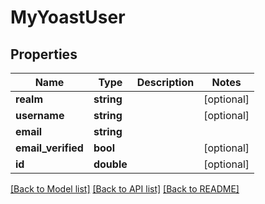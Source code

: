 # MyYoastUser

## Properties
Name | Type | Description | Notes
------------ | ------------- | ------------- | -------------
**realm** | **string** |  | [optional] 
**username** | **string** |  | [optional] 
**email** | **string** |  | 
**email_verified** | **bool** |  | [optional] 
**id** | **double** |  | [optional] 

[[Back to Model list]](../README.md#documentation-for-models) [[Back to API list]](../README.md#documentation-for-api-endpoints) [[Back to README]](../README.md)


